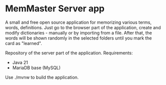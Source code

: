 # MemMaster Server app

A small and free open source application for memorizing various terms, words, definitions. Just go to the browser part of the application, create and modify dictionaries - manually or by importing from a file. After that, the words will be shown randomly in the selected folders until you mark the card as "learned".

Repository of the server part of the application. Requirements:
 - Java 21
 - MariaDB base (MySQL)


Use ./mvnw to build the application.